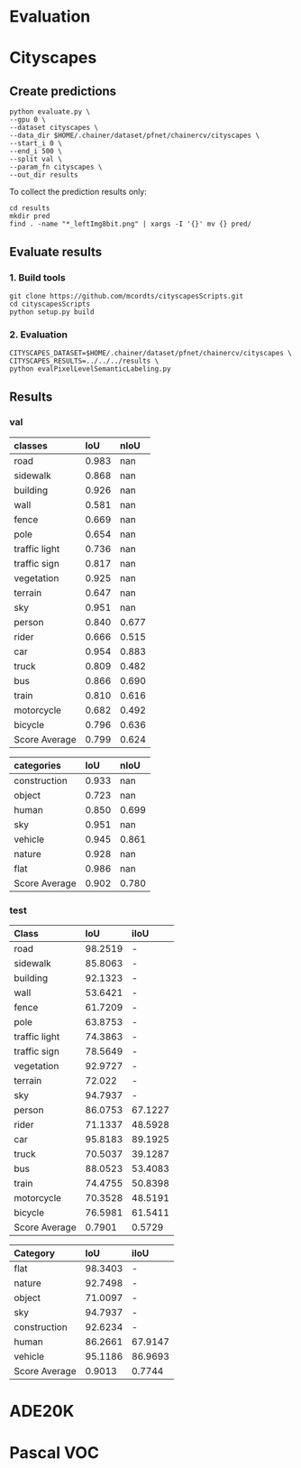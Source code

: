 Evaluation
==========

# Cityscapes

## Create predictions

```
python evaluate.py \
--gpu 0 \
--dataset cityscapes \
--data_dir $HOME/.chainer/dataset/pfnet/chainercv/cityscapes \
--start_i 0 \
--end_i 500 \
--split val \
--param_fn cityscapes \
--out_dir results
```

To collect the prediction results only:

```
cd results
mkdir pred
find . -name "*_leftImg8bit.png" | xargs -I '{}' mv {} pred/
```

## Evaluate results

### 1. Build tools

```
git clone https://github.com/mcordts/cityscapesScripts.git
cd cityscapesScripts
python setup.py build
```

### 2. Evaluation

```
CITYSCAPES_DATASET=$HOME/.chainer/dataset/pfnet/chainercv/cityscapes \
CITYSCAPES_RESULTS=../../../results \
python evalPixelLevelSemanticLabeling.py
```

## Results

### val

classes       |  IoU   |  nIoU
:-------------|:-------|:-----
road          | 0.983  |   nan
sidewalk      | 0.868  |   nan
building      | 0.926  |   nan
wall          | 0.581  |   nan
fence         | 0.669  |   nan
pole          | 0.654  |   nan
traffic light | 0.736  |   nan
traffic sign  | 0.817  |   nan
vegetation    | 0.925  |   nan
terrain       | 0.647  |   nan
sky           | 0.951  |   nan
person        | 0.840  | 0.677
rider         | 0.666  | 0.515
car           | 0.954  | 0.883
truck         | 0.809  | 0.482
bus           | 0.866  | 0.690
train         | 0.810  | 0.616
motorcycle    | 0.682  | 0.492
bicycle       | 0.796  | 0.636
Score Average | 0.799  | 0.624


categories    |  IoU   |  nIoU
:-------------|:-------|:-----
construction  | 0.933  |   nan
object        | 0.723  |   nan
human         | 0.850  | 0.699
sky           | 0.951  |   nan
vehicle       | 0.945  | 0.861
nature        | 0.928  |   nan
flat          | 0.986  |   nan
Score Average | 0.902  | 0.780

### test

| Class | IoU | iIoU
|:------|:----|:----
| road | 98.2519 | -
| sidewalk | 85.8063 | -
building | 92.1323 | -
wall | 53.6421 | -
fence | 61.7209 | -
pole | 63.8753 | -
traffic light | 74.3863 | -
traffic sign | 78.5649 | -
vegetation | 92.9727 | -
terrain | 72.022 | -
sky | 94.7937 | -
person | 86.0753 | 67.1227
rider | 71.1337 | 48.5928
car | 95.8183 | 89.1925
truck | 70.5037 | 39.1287
bus | 88.0523 | 53.4083
train | 74.4755 | 50.8398
motorcycle | 70.3528 | 48.5191
bicycle | 76.5981 | 61.5411
Score Average | 0.7901  | 0.5729

Category | IoU | iIoU
:--------|:----|:----
flat | 98.3403 | -
nature | 92.7498 | -
object | 71.0097 | -
sky | 94.7937 | -
construction | 92.6234 | -
human | 86.2661 | 67.9147
vehicle | 95.1186 | 86.9693
Score Average | 0.9013  | 0.7744

# ADE20K

# Pascal VOC
